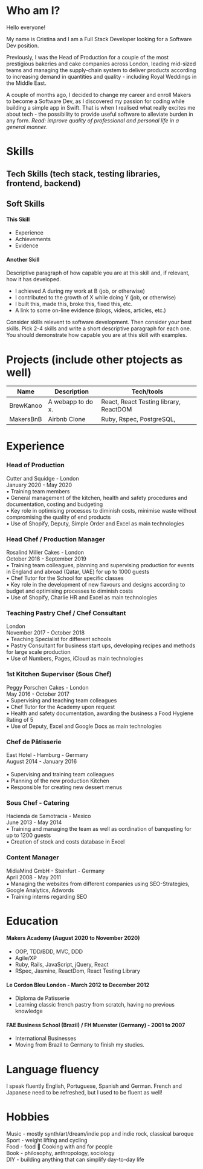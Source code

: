 # Who am I?

Hello everyone! 

My name is Cristina and I am a Full Stack Developer looking for a Software Dev position. 

Previously, I was the Head of Production for a couple of the most prestigious bakeries and cake companies across London, leading mid-sized teams and managing the supply-chain system to deliver products according to increasing demand in quantities and quality - including Royal Weddings in the Middle East.

A couple of months ago, I decided to change my career and enroll Makers to become a Software Dev, as I discovered my passion for coding while building a simple app in Swift. That is when I realised what really excites me about tech - the possibility to provide useful software to alleviate burden in any form. _Read: improve quality of professional and personal life in a general manner._

# Skills


## Tech Skills (tech stack, testing libraries, frontend, backend)
## Soft Skills 

#### This Skill

- Experience
- Achievements
- Evidence

#### Another Skill

Descriptive paragraph of how capable you are at this skill and, if relevant, how it has developed.

- I achieved A during my work at B (job, or otherwise)
- I contributed to the growth of X while doing Y (job, or otherwise)
- I built this, made this, broke this, fixed this, etc.
- A link to some on-line evidence (blogs, videos, articles, etc.)

Consider skills relevent to software development. Then consider your best skills. Pick 2-4 skills and write a short descriptive paragraph for each one. You should demonstrate how capable you are at this skill with examples.

# Projects (include other ptojects as well)

| Name                         | Description       | Tech/tools        |
| ---------------------------- | ----------------- | ----------------- |
| BrewKanoo          | A webapp to do x. | React, React Testing library, ReactDOM |
| MakersBnB                | Airbnb Clone      | Ruby, Rspec, PostgreSQL,               |




# Experience

### Head of Production<br>
Cutter and Squidge - London<br>
January 2020 - May 2020<br>
• Training team members<br>
• General management of the kitchen, health and safety procedures and documentation, costing and budgeting<br>
• Key role in optimising processes to diminish costs, minimise waste without compromising the quality of end products<br>
• Use of Shopify, Deputy, Simple Order and Excel as main technologies

### Head Chef / Production Manager<br>
Rosalind Miller Cakes - London<br>
October 2018 - September 2019<br>
• Training team colleagues, planning and supervising production for events in England and abroad (Qatar, UAE) for up to 1000 guests<br>
• Chef Tutor for the School for specific classes<br>
• Key role in the development of new flavours and designs according to budget and optimising processes to diminish costs<br>
• Use of Shopify, Charlie HR and Excel as main technologies

### Teaching Pastry Chef / Chef Consultant<br>
London<br>
November 2017 - October 2018<br>
• Teaching Specialist for different schools<br>
• Pastry Consultant for business start ups, developing recipes and methods for large scale production<br>
• Use of Numbers, Pages, iCloud as main technologies<br>

### 1st Kitchen Supervisor (Sous Chef)<br>
Peggy Porschen Cakes - London<br>
May 2016 - October 2017<br>
• Supervising and teaching team colleagues <br>
• Chef Tutor for the Academy upon request<br>
• Health and safety documentation, awarding the business a Food Hygiene Rating of 5<br>
• Use of Deputy, Excel and Google Docs as main technologies

### Chef de Pâtisserie<br>
East Hotel - Hamburg - Germany<br>
August 2014 - January 2016<br>  
• Supervising and training team colleagues<br>
• Planning of the new production Kitchen<br>
• Responsible for creating new dessert menus<br>

### Sous Chef - Catering<br>
Hacienda de Samotracia - Mexico<br>
June 2013 - May 2014 <br>
• Training and managing the team as well as oordination of banqueting for up to 1200 guests<br>
• Creation of stock and costs database in Excel

### Content Manager<br>
MidiaMind GmbH - Steinfurt - Germany<br>
April 2008 - May 2011<br> 
• Managing the websites from different companies using SEO-Strategies, Google Analytics, Adwords<br>
• Training interns regarding SEO


# Education

#### Makers Academy (August 2020 to November 2020)

- OOP, TDD/BDD, MVC, DDD
- Agile/XP
- Ruby, Rails, JavaScript, jQuery, React
- RSpec, Jasmine, ReactDom, React Testing Library

#### Le Cordon Bleu London - March 2012 to December 2012

- Diploma de Patisserie
- Learning classic french pastry from scratch, having no previous knowledge

#### FAE Business School (Brazil) / FH Muenster (Germany) - 2001 to 2007

- International Businesses
- Moving from Brazil to Germany to finish my studies. 

# Language fluency

I speak fluently English, Portuguese, Spanish and German. French and Japanese need to be refreshed, but I used to be fluent as well!

# Hobbies

Music - mostly synth/art/dream/indie pop and indie rock, classical baroque<br>
Sport - weight lifting and cycling<br>
Food - food 🤤 Cooking with and for people<br>
Book - philosophy, anthropology, sociology<br>
DIY - building anything that can simplify day-to-day life


